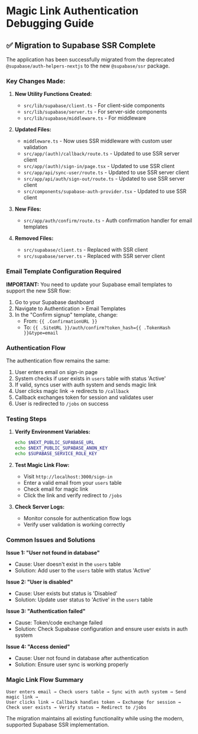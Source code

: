 # Magic Link Authentication Debugging Guide

## ✅ Migration to Supabase SSR Complete

The application has been successfully migrated from the deprecated `@supabase/auth-helpers-nextjs` to the new `@supabase/ssr` package.

### Key Changes Made:

1. **New Utility Functions Created:**
   - `src/lib/supabase/client.ts` - For client-side components
   - `src/lib/supabase/server.ts` - For server-side components
   - `src/lib/supabase/middleware.ts` - For middleware

2. **Updated Files:**
   - `middleware.ts` - Now uses SSR middleware with custom user validation
   - `src/app/(auth)/callback/route.ts` - Updated to use SSR server client
   - `src/app/(auth)/sign-in/page.tsx` - Updated to use SSR client
   - `src/app/api/sync-user/route.ts` - Updated to use SSR server client
   - `src/app/api/auth/sign-out/route.ts` - Updated to use SSR server client
   - `src/components/supabase-auth-provider.tsx` - Updated to use SSR client

3. **New Files:**
   - `src/app/auth/confirm/route.ts` - Auth confirmation handler for email templates

4. **Removed Files:**
   - `src/supabase/client.ts` - Replaced with SSR client
   - `src/supabase/server.ts` - Replaced with SSR server client

### Email Template Configuration Required

**IMPORTANT:** You need to update your Supabase email templates to support the new SSR flow:

1. Go to your Supabase dashboard
2. Navigate to Authentication > Email Templates
3. In the "Confirm signup" template, change:
   - From: `{{ .ConfirmationURL }}`
   - To: `{{ .SiteURL }}/auth/confirm?token_hash={{ .TokenHash }}&type=email`

### Authentication Flow

The authentication flow remains the same:

1. User enters email on sign-in page
2. System checks if user exists in `users` table with status 'Active'
3. If valid, syncs user with auth system and sends magic link
4. User clicks magic link → redirects to `/callback`
5. Callback exchanges token for session and validates user
6. User is redirected to `/jobs` on success

### Testing Steps

1. **Verify Environment Variables:**
   ```bash
   echo $NEXT_PUBLIC_SUPABASE_URL
   echo $NEXT_PUBLIC_SUPABASE_ANON_KEY
   echo $SUPABASE_SERVICE_ROLE_KEY
   ```

2. **Test Magic Link Flow:**
   - Visit `http://localhost:3000/sign-in`
   - Enter a valid email from your `users` table
   - Check email for magic link
   - Click the link and verify redirect to `/jobs`

3. **Check Server Logs:**
   - Monitor console for authentication flow logs
   - Verify user validation is working correctly

### Common Issues and Solutions

**Issue 1: "User not found in database"**
- Cause: User doesn't exist in the `users` table
- Solution: Add user to the `users` table with status 'Active'

**Issue 2: "User is disabled"**
- Cause: User exists but status is 'Disabled'
- Solution: Update user status to 'Active' in the `users` table

**Issue 3: "Authentication failed"**
- Cause: Token/code exchange failed
- Solution: Check Supabase configuration and ensure user exists in auth system

**Issue 4: "Access denied"**
- Cause: User not found in database after authentication
- Solution: Ensure user sync is working properly

### Magic Link Flow Summary

```
User enters email → Check users table → Sync with auth system → Send magic link → 
User clicks link → Callback handles token → Exchange for session → 
Check user exists → Verify status → Redirect to /jobs
```

The migration maintains all existing functionality while using the modern, supported Supabase SSR implementation. 